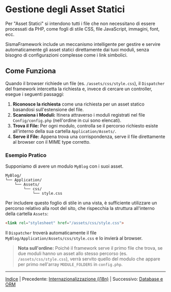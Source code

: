 # Gestione degli Asset Statici

Per "Asset Statici" si intendono tutti i file che non necessitano di essere processati da PHP, come fogli di stile CSS, file JavaScript, immagini, font, ecc.

SismaFramework include un meccanismo intelligente per gestire e servire automaticamente gli asset statici direttamente dai tuoi moduli, senza bisogno di configurazioni complesse come i link simbolici.

## Come Funziona

Quando il browser richiede un file (es. `/assets/css/style.css`), il `Dispatcher` del framework intercetta la richiesta e, invece di cercare un controller, esegue i seguenti passaggi:

1.  **Riconosce la richiesta** come una richiesta per un asset statico basandosi sull'estensione del file.
2.  **Scansiona i Moduli:** Itinera attraverso i moduli registrati nel file `Config/config.php` (nell'ordine in cui sono elencati).
3.  **Trova il File:** Per ogni modulo, controlla se il percorso richiesto esiste all'interno della sua cartella `Application/Assets/`.
4.  **Serve il File:** Appena trova una corrispondenza, serve il file direttamente al browser con il MIME type corretto.

### Esempio Pratico

Supponiamo di avere un modulo `MyBlog` con i suoi asset.

```
MyBlog/
└── Application/
    └── Assets/
        └── css/
            └── style.css
```

Per includere questo foglio di stile in una vista, è sufficiente utilizzare un percorso relativo alla root del sito, che rispecchia la struttura all'interno della cartella `Assets`:

```html
<link rel="stylesheet" href="/assets/css/style.css">
```

Il `Dispatcher` troverà automaticamente il file `MyBlog/Application/Assets/css/style.css` e lo invierà al browser.

> **Nota sull'ordine:** Poiché il framework serve il primo file che trova, se due moduli hanno un asset allo stesso percorso (es. `/assets/css/style.css`), verrà servito quello del modulo che appare per primo nell'array `MODULE_FOLDERS` in `config.php`.

* * *

[Indice](index.md) | Precedente: [Internazionalizzazione (i18n)](internationalization.md) | Successivo: [Database e ORM](orm.md)